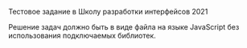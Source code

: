 Тестовое задание в Школу разработки интерфейсов 2021

Решение задач должно быть в виде файла на языке JavaScript без использования подключаемых библиотек.
